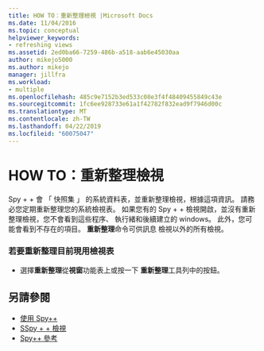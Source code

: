 ```yaml
---
title: HOW TO：重新整理檢視 |Microsoft Docs
ms.date: 11/04/2016
ms.topic: conceptual
helpviewer_keywords:
- refreshing views
ms.assetid: 2ed0ba66-7259-486b-a518-aab6e45030aa
author: mikejo5000
ms.author: mikejo
manager: jillfra
ms.workload:
- multiple
ms.openlocfilehash: 485c9e7152b3ed533c08e3f4f48409455849c43e
ms.sourcegitcommit: 1fc6ee928733e61a1f42782f832ead9f7946d00c
ms.translationtype: MT
ms.contentlocale: zh-TW
ms.lasthandoff: 04/22/2019
ms.locfileid: "60075047"
---
```

# <a name="how-to-refresh-the-view"></a>HOW TO：重新整理檢視
Spy + + 會 「 快照集 」 的系統資料表，並重新整理檢視，根據這項資訊。 請務必您定期重新整理您的系統檢視表。 如果您有的 Spy + + 檢視開啟，並沒有重新整理檢視，您不會看到這些程序、 執行緒和後續建立的 windows。 此外，您可能會看到不存在的項目。 **重新整理**命令可供訊息 檢視以外的所有檢視。

### <a name="to-refresh-the-currently-active-view"></a>若要重新整理目前現用檢視表

- 選擇**重新整理**從**視窗**功能表上或按一下 **重新整理**工具列中的按鈕。

## <a name="see-also"></a>另請參閱
- [使用 Spy++](../debugger/using-spy-increment.md)
- [SSpy + + 檢視](../debugger/spy-increment-views.md)
- [Spy++ 參考](../debugger/spy-increment-reference.md)